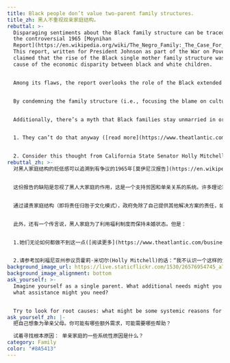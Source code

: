 ```yaml
---
title: Black people don’t value two-parent family structures.
title_zh: 黑人不重视双亲家庭结构。
rebuttal: >-
  Disparaging sentiments about the Black family structure can be traced back to
  the controversial 1965 [Moynihan
  Report](https://en.wikipedia.org/wiki/The_Negro_Family:_The_Case_For_National_Action).
  This report, written for President Johnson as part of the War on Poverty,
  claimed that the rise of the Black single mother family structure was the
  cause of the economic disparity between black and white children.


  Among its flaws, the report overlooks the role of the Black extended family, a support system to cope with poverty and single parenthood. “Many theorists have argued that Moynihan got it backwards: The disadvantaged position of blacks is not the consequence of single-parent families, but rather the cause of them.” \[1]


  By condemning the family structure (i.e., focusing the blame on cultural patterns), the government absolves itself of responsibility to provide other solutions, like parental/child support, education equality, and alternatives to incarceration.


  Additionally, there’s a myth that Black families stay unmarried in order to take advantage of the welfare system. But:


  1. They can’t do that anyway ([read more](https://www.theatlantic.com/business/archive/2014/05/how-welfare-reform-left-single-moms-behind/361964/) about the TANF program)—and in fact, single mothers cannot even use welfare if they want to dedicate time to furthering their education.


  2. Consider this thought from California State Senator Holly Mitchell: “I don’t know a woman — and I don’t think she exists — who would have a baby for the sole purpose of having another $130 a month.”\[2]
rebuttal_zh: >-
  对黑人家庭结构的贬低感可以追溯到有争议的1965年[莫伊尼汉报告](https://en.wikipedia.org/wiki/The_Negro_Family:_The_Case_For_National_Action)。作为反贫困战争的一部分，这份为约翰逊总统撰写的报告声称，黑人单亲母亲家庭结构的上升是造成黑人和白人儿童经济差距的原因。


  这份报告的缺陷是忽视了黑人大家庭的作用，这是一个支持贫困和单亲关系的系统。许多理论家认为莫伊尼汉因果倒置了：黑人的不利地位不是单亲家庭的结果，而是单亲家庭的原因。\[1]


  通过谴责家庭结构（即将责任归咎于文化模式），政府免除了自己提供其他解决方案的责任，如父母/子女支持、教育平等和提供关押监禁的替代方案。


  此外，还有一个传言说，黑人家庭为了利用福利制度而保持未婚状态。但是：


  1.她们无论如何都做不到这一点([阅读更多](https://www.theatlantic.com/business/archive/2014/05/how-welfare-reform-left-single-moms-behind/361964/)关于TANF计划的内容) - 事实上，如果单身母亲想把时间花在自身的进一步教育上，她们甚至一点福利都享受不到。


  2.请参考加利福尼亚州参议员霍莉·米切尔(Holly Mitchell)的话：“我不认识一个这样的女人 - 我也不认为她存在 - 她会为了每月多拿130美元而生孩子。”\[2]
background_image_url: https://live.staticflickr.com/1530/26576954745_a79ca4493e_k.jpg
background_image_alignment: bottom
ask_yourself: >-
  Imagine yourself as a single parent. What additional needs might you have, and
  what assistance might you need?


  Try to look for root causes: what might be some systemic reasons for single parenthood?
ask_yourself_zh: |-
  把自己想象为单亲父母。你可能有哪些额外需求，可能需要哪些帮助？

  试着寻找根本原因： 单亲家庭的一些系统性原因是什么？
category: Family
color: "#8A5413"
---
```

